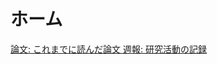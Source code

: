 # ホーム
<div class="grid">
  <a href="research-papers" class="card">
    論文: これまでに読んだ論文
  </a>
  <a href="weekly-reports" class="card">
    週報: 研究活動の記録
  </a>
</div>
